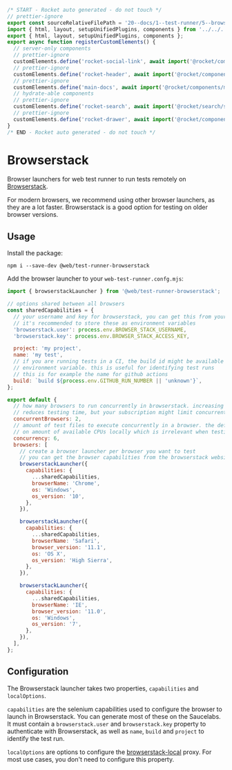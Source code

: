 ```js server
/* START - Rocket auto generated - do not touch */
// prettier-ignore
export const sourceRelativeFilePath = '20--docs/1--test-runner/5--browser-launchers/60--browserstack.rocket.md';
import { html, layout, setupUnifiedPlugins, components } from '../../../recursive.data.js';
export { html, layout, setupUnifiedPlugins, components };
export async function registerCustomElements() {
  // server-only components
  // prettier-ignore
  customElements.define('rocket-social-link', await import('@rocket/components/social-link.js').then(m => m.RocketSocialLink));
  // prettier-ignore
  customElements.define('rocket-header', await import('@rocket/components/header.js').then(m => m.RocketHeader));
  // prettier-ignore
  customElements.define('main-docs', await import('@rocket/components/main-docs.js').then(m => m.MainDocs));
  // hydrate-able components
  // prettier-ignore
  customElements.define('rocket-search', await import('@rocket/search/search.js').then(m => m.RocketSearch));
  // prettier-ignore
  customElements.define('rocket-drawer', await import('@rocket/components/drawer.js').then(m => m.RocketDrawer));
}
/* END - Rocket auto generated - do not touch */
```

# Browserstack

Browser launchers for web test runner to run tests remotely on [Browserstack](https://www.browserstack.com/).

For modern browsers, we recommend using other browser launchers, as they are a lot faster. Browserstack is a good option for testing on older browser versions.

## Usage

Install the package:

```
npm i --save-dev @web/test-runner-browserstack
```

Add the browser launcher to your `web-test-runner.confg.mjs`:

```js
import { browserstackLauncher } from '@web/test-runner-browserstack';

// options shared between all browsers
const sharedCapabilities = {
  // your username and key for browserstack, you can get this from your browserstack account
  // it's recommended to store these as environment variables
  'browserstack.user': process.env.BROWSER_STACK_USERNAME,
  'browserstack.key': process.env.BROWSER_STACK_ACCESS_KEY,

  project: 'my project',
  name: 'my test',
  // if you are running tests in a CI, the build id might be available as an
  // environment variable. this is useful for identifying test runs
  // this is for example the name for github actions
  build: `build ${process.env.GITHUB_RUN_NUMBER || 'unknown'}`,
};

export default {
  // how many browsers to run concurrently in browserstack. increasing this significantly
  // reduces testing time, but your subscription might limit concurrent connections
  concurrentBrowsers: 2,
  // amount of test files to execute concurrently in a browser. the default value is based
  // on amount of available CPUs locally which is irrelevant when testing remotely
  concurrency: 6,
  browsers: [
    // create a browser launcher per browser you want to test
    // you can get the browser capabilities from the browserstack website
    browserstackLauncher({
      capabilities: {
        ...sharedCapabilities,
        browserName: 'Chrome',
        os: 'Windows',
        os_version: '10',
      },
    }),

    browserstackLauncher({
      capabilities: {
        ...sharedCapabilities,
        browserName: 'Safari',
        browser_version: '11.1',
        os: 'OS X',
        os_version: 'High Sierra',
      },
    }),

    browserstackLauncher({
      capabilities: {
        ...sharedCapabilities,
        browserName: 'IE',
        browser_version: '11.0',
        os: 'Windows',
        os_version: '7',
      },
    }),
  ],
};
```

## Configuration

The Browserstack launcher takes two properties, `capabilities` and `localOptions`.

`capabilities` are the selenium capabilities used to configure the browser to launch in Browserstack. You can generate most of these on the Saucelabs. It must contain a `browserstack.user` and `browserstack.key` property to authenticate with Browserstack, as well as `name`, `build` and `project` to identify the test run.

`localOptions` are options to configure the [browserstack-local](https://www.npmjs.com/package/browserstack-local) proxy. For most use cases, you don't need to configure this property.
